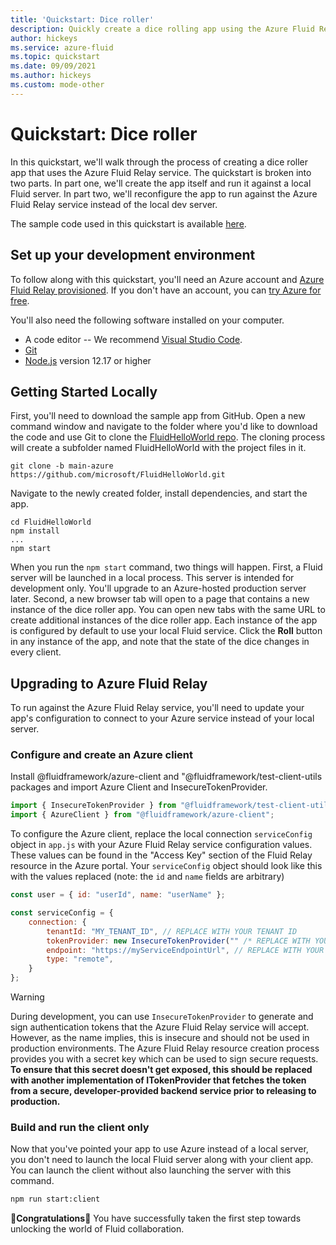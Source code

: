```yaml
---
title: 'Quickstart: Dice roller'
description: Quickly create a dice rolling app using the Azure Fluid Relay service
author: hickeys
ms.service: azure-fluid
ms.topic: quickstart
ms.date: 09/09/2021
ms.author: hickeys
ms.custom: mode-other
---
```


# Quickstart: Dice roller

In this quickstart, we'll walk through the process of creating a dice roller app that uses the Azure Fluid Relay service. The quickstart is broken into two parts. In part one, we'll create the app itself and run it against a local Fluid server. In part two, we'll reconfigure the app to run against the Azure Fluid Relay service instead of the local dev server.

The sample code used in this quickstart is available [here](https://github.com/microsoft/FluidHelloWorld/tree/main-azure).

## Set up your development environment

To follow along with this quickstart, you'll need an Azure account and [Azure Fluid Relay provisioned](../how-tos/provision-fluid-azure-portal.md). If you don't have an account, you can [try Azure for free](https://azure.com/free).

You'll also need the following software installed on your computer.

- A code editor -- We recommend [Visual Studio Code](https://code.visualstudio.com/).
- [Git](https://git-scm.com/downloads)
- [Node.js](https://nodejs.org/en/download) version 12.17 or higher

## Getting Started Locally

First, you'll need to download the sample app from GitHub. Open a new command window and navigate to the folder where you'd like to download the code and use Git to clone the [FluidHelloWorld repo](https://github.com/microsoft/FluidHelloWorld). The cloning process will create a subfolder named FluidHelloWorld with the project files in it.

```cli
git clone -b main-azure https://github.com/microsoft/FluidHelloWorld.git
```

Navigate to the newly created folder, install dependencies, and start the app.

```cli
cd FluidHelloWorld
npm install
...
npm start
```


When you run the `npm start` command, two things will happen. First, a Fluid server will be launched in a local process. This server is intended for development only. You'll upgrade to an Azure-hosted production server later. Second, a new browser tab will open to a page that contains a new instance of the dice roller app. 
You can open new tabs with the same URL to create additional instances of the dice roller app. Each instance of the app is configured by default to use your local Fluid service. Click the **Roll** button in any instance of the app, and note that the state of the dice changes in every client.

## Upgrading to Azure Fluid Relay

To run against the Azure Fluid Relay service, you'll need to update your app's configuration to connect to your Azure service instead of your local server.

### Configure and create an Azure client
Install @fluidframework/azure-client and "@fluidframework/test-client-utils packages and import Azure Client and InsecureTokenProvider.
```javascript
import { InsecureTokenProvider } from "@fluidframework/test-client-utils";
import { AzureClient } from "@fluidframework/azure-client";
```
To configure the Azure client, replace the local connection `serviceConfig` object in `app.js` with your Azure Fluid Relay
service configuration values. These values can be found in the "Access Key" section of the Fluid Relay resource in the Azure portal. Your `serviceConfig` object should look like this with the values replaced (note: the `id` and `name` fields are arbitrary)

```javascript
const user = { id: "userId", name: "userName" };

const serviceConfig = {
    connection: {
        tenantId: "MY_TENANT_ID", // REPLACE WITH YOUR TENANT ID
        tokenProvider: new InsecureTokenProvider("" /* REPLACE WITH YOUR PRIMARY KEY */, user),
        endpoint: "https://myServiceEndpointUrl", // REPLACE WITH YOUR SERVICE ENDPOINT
        type: "remote",
    }
};
```

> [!WARNING]
> During development, you can use `InsecureTokenProvider` to generate and sign authentication tokens that the Azure Fluid Relay service will accept. However, as the name implies, this is insecure and should not be used in production environments. The Azure Fluid Relay resource creation process provides you with a secret key which can be used to sign secure requests. **To ensure that this secret doesn't get exposed, this should be replaced with another implementation of ITokenProvider that fetches the token from a secure, developer-provided backend service prior to releasing to production.**

### Build and run the client only

Now that you've pointed your app to use Azure instead of a local server, you don't need to launch the local Fluid server along with your client app. You can launch the client without also launching the server with this command. 

```bash
npm run start:client
```

🥳**Congratulations**🎉 You have successfully taken the first step towards unlocking the world of Fluid collaboration.
